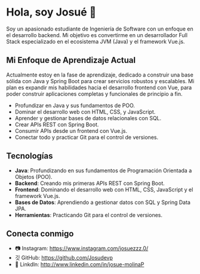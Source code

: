 # Hola, soy Josué 👋

Soy un apasionado estudiante de Ingeniería de Software con un enfoque en el desarrollo backend. Mi objetivo es convertirme en un desarrollador Full Stack especializado en el ecosistema JVM (Java) y el framework Vue.js.

## Mi Enfoque de Aprendizaje Actual

Actualmente estoy en la fase de aprendizaje, dedicado a construir una base sólida con Java y Spring Boot para crear servicios robustos y escalables. Mi plan es expandir mis habilidades hacia el desarrollo frontend con Vue, para poder construir aplicaciones completas y funcionales de principio a fin.

- Profundizar en Java y sus fundamentos de POO.
- Dominar el desarrollo web con HTML, CSS, y JavaScript.
- Aprender y gestionar bases de datos relacionales con SQL.
- Crear APIs REST con Spring Boot.
- Consumir APIs desde un frontend con Vue.js.
- Conectar todo y practicar Git para el control de versiones.

## Tecnologías

- **Java**: Profundizando en sus fundamentos de Programación Orientada a Objetos (POO).
- **Backend**: Creando mis primeras APIs REST con Spring Boot.
- **Frontend**: Dominando el desarrollo web con HTML, CSS, JavaScript y el framework Vue.js.
- **Bases de Datos**: Aprendiendo a gestionar datos con SQL y Spring Data JPA.
- **Herramientas**: Practicando Git para el control de versiones.

## Conecta conmigo
- 📷 Instagram: https://www.instagram.com/josuezzz.0/
- 깃 GitHub: https://github.com/Josudevp
- 💼 Linkdln: http://www.linkedin.com/in/josue-molinaP


